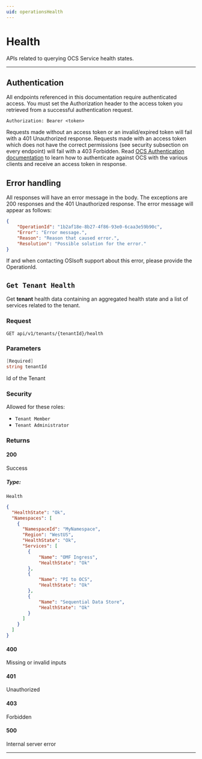 ```yaml
---
uid: operationsHealth
---
```


# Health

APIs related to querying OCS Service health states.


***

## Authentication

All endpoints referenced in this documentation require authenticated access. You must set the Authorization header to the access token you retrieved from a successful authentication request.

`Authorization: Bearer <token>`

Requests made without an access token or an invalid/expired token will fail with a 401 Unauthorized response.
Requests made with an access token which does not have the correct permissions (see security subsection on every endpoint) will fail with a 403 Forbidden.
Read [OCS Authentication documentation](https://github.com/osisoft/OSI-Samples-OCS/blob/master/docs/AUTHENTICATION_README.md) to learn how to authenticate against OCS with the various clients and receive an access token in response.

## Error handling

All responses will have an error message in the body. The exceptions are 200 responses and the 401 Unauthorized response. The error message will appear as follows:

```json
{
    "OperationId": "1b2af18e-8b27-4f86-93e0-6caa3e59b90c", 
    "Error": "Error message.", 
    "Reason": "Reason that caused error.", 
    "Resolution": "Possible solution for the error." 
}
```

If and when contacting OSIsoft support about this error, please provide the OperationId.

## `Get Tenant Health`

Get **tenant** health data containing an aggregated health state and a list of services related to the tenant.

### Request

`GET api/v1/tenants/{tenantId}/health`

### Parameters

```csharp
[Required]
string tenantId
```

Id of the Tenant

### Security

Allowed for these roles:

- `Tenant Member`
- `Tenant Administrator`

### Returns

#### 200

Success

##### Type:

 `Health`

```json
{
  "HealthState": "Ok",
  "Namespaces": [
    {
      "NamespaceId": "MyNamespace",
      "Region": "WestUS",
      "HealthState": "Ok",
      "Services": [
        {
            "Name": "OMF Ingress",
            "HealthState": "Ok"
        },
        {
            "Name": "PI to OCS",
            "HealthState": "Ok"
        },
        {
            "Name": "Sequential Data Store",
            "HealthState": "Ok"
        }
      ]
    }
  ]
}
```

#### 400

Missing or invalid inputs

#### 401

Unauthorized

#### 403

Forbidden

#### 500

Internal server error
***

